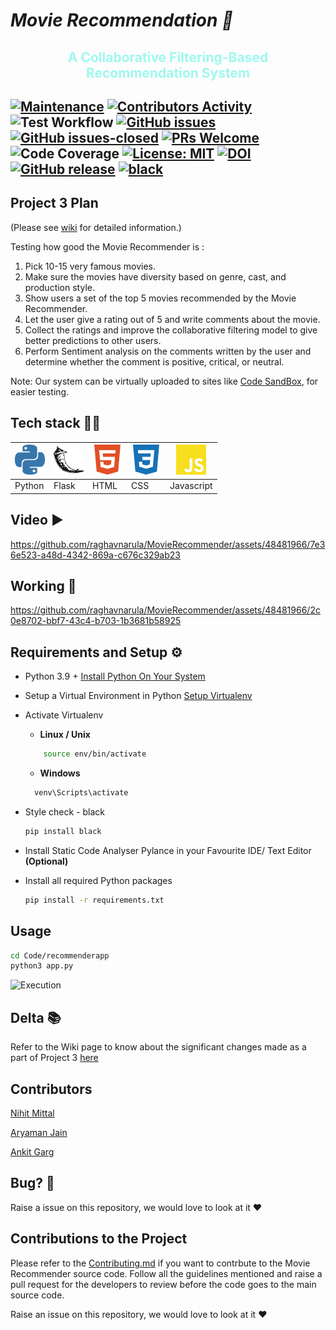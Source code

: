 # <i>Movie Recommendation 🎥 </i>


<h2 style="text-align: center; color:#9EF8EE">A Collaborative Filtering-Based Recommendation System<h2>

[![Maintenance](https://img.shields.io/badge/Maintained%3F-yes-green.svg)](https://github.com/raghavnarula/MovieRecommender/graphs/commit-activity)
[![Contributors Activity](https://img.shields.io/github/commit-activity/m/raghavnarula/MovieRecommender)](https://github.com/raghavnarula/MovieRecommender/pulse)
![Test Workflow](https://github.com/raghavnarula/MovieRecommender/actions/workflows/test.yml/badge.svg)
[![GitHub issues](https://img.shields.io/github/issues/raghavnarula/MovieRecommender.svg)](https://github.com/raghavnarula/MovieRecommender/issues)
[![GitHub issues-closed](https://img.shields.io/github/issues-closed/raghavnarula/MovieRecommender.svg)](https://github.com/raghavnarula/MovieRecommender/issues?q=is%3Aissue+is%3Aclosed)
[![PRs Welcome](https://img.shields.io/badge/PRs-welcome-brightgreen.svg?style=flat-square)](http://makeapullrequest.com)
![Code Coverage](https://img.shields.io/badge/coverage-99.4%25-light_green)
[![License: MIT](https://img.shields.io/badge/License-MIT-red.svg)](https://opensource.org/licenses/MIT)
[![DOI](https://zenodo.org/badge/DOI/10.5281/zenodo.8432874.svg)](https://doi.org/10.5281/zenodo.8432874)
[![GitHub release](https://img.shields.io/github/tag/raghavnarula/MovieRecommender.svg )](https://github.com/raghavnarula/MovieRecommender/tags)
[![black](https://img.shields.io/badge/StyleChecker-black-purple.svg)](https://pypi.org/project/black/)

<h2>Project 3 Plan</h2>

(Please see [wiki](https://github.com/raghavnarula/MovieRecommender/wiki/Project-3-Plan) for detailed information.)

Testing how good the Movie Recommender is :

1. Pick 10-15 very famous movies.
2. Make sure the movies have diversity based on genre, cast, and production style.
3. Show users a set of the top 5 movies recommended by the Movie Recommender.
4. Let the user give a rating out of 5 and write comments about the movie.
5. Collect the ratings and improve the collaborative filtering model to give better predictions to other users.
6. Perform Sentiment analysis on the comments written by the user and determine whether the comment is positive, critical, or neutral.

Note: Our system can be virtually uploaded to sites like [Code SandBox](https://codesandbox.io/), for easier testing.

<h2>Tech stack 👨‍💻</h2>

|<img src="images/python.svg">     | <img src="images/flask.svg">      | <img src="images/html5.svg">         |<img src="images/css3.svg">       | <img src="images/javascript.svg">        | 
| -------- | ------- | -------- | ------- | -------|
| Python | Flask     | HTML | CSS     | Javascript |


<h2>Video ▶️</h2>

https://github.com/raghavnarula/MovieRecommender/assets/48481966/7e36e523-a48d-4342-869a-c676c329ab23




<h2>Working 📱</h2>


https://github.com/raghavnarula/MovieRecommender/assets/48481966/2c0e8702-bbf7-43c4-b703-1b3681b58925

<h2>Requirements and Setup ⚙️</h2>

- Python 3.9 + [Install Python On Your System](https://docs.python.org/3.9/using/index.html)
- Setup a Virtual Environment in Python [Setup Virtualenv](https://docs.python.org/3/library/venv.html) 
- Activate Virtualenv
  * <strong>Linux / Unix</strong>

  ``` bash
      source env/bin/activate
  ```
  * <strong>Windows</strong>
  ``` cmd
    venv\Scripts\activate
  ```  
- Style check - black
  ``` bash
  pip install black
  ```
- Install Static Code Analyser Pylance in your Favourite IDE/ Text Editor <strong>(Optional)</strong>

- Install all required Python packages
  ``` bash
  pip install -r requirements.txt
  ```
<h2>Usage</h2>

``` bash
cd Code/recommenderapp
python3 app.py
```
![Execution](https://raw.githubusercontent.com/git-ankit/MovieRecommender/master/asset/execution.gif)

<h2>Delta 📚</h2>

Refer to the Wiki page to know about the significant changes made as a part of Project 3 [here](https://github.com/nihitmittal/MovieRecommender/wiki/The-Delta-(Project-3))

<h2>Contributors </h2>

[Nihit Mittal](https://www.linkedin.com/in/nihitmittal/)

[Aryaman Jain](https://www.linkedin.com/in/aryaman-jain03/)

[Ankit Garg](https://www.linkedin.com/in/ankitgarg5/)

<h2>Bug? 🐛</h2>
Raise a issue on this repository, we would love to look at it ❤️
  
## Contributions to the Project
Please refer to the [Contributing.md](https://github.com/raghavnarula/MovieRecommender/blob/master/CONTRIBUTING.md) if you want to contrbute to the Movie Recommender source code. Follow all the guidelines mentioned and raise a pull request for the developers to review before the code goes to the main source code.


Raise an issue on this repository, we would love to look at it ❤️
